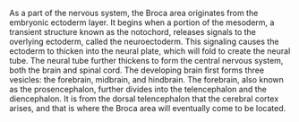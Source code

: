 As a part of the nervous system, the Broca area originates from the embryonic ectoderm layer. It begins when a portion of the mesoderm, a transient structure known as the notochord, releases signals to the overlying ectoderm, called the neuroectoderm. This signaling causes the ectoderm to thicken into the neural plate, which will fold to create the neural tube. The neural tube further thickens to form the central nervous system, both the brain and spinal cord. The developing brain first forms three vesicles: the forebrain, midbrain, and hindbrain. The forebrain, also known as the prosencephalon, further divides into the telencephalon and the diencephalon. It is from the dorsal telencephalon that the cerebral cortex arises, and that is where the Broca area will eventually come to be located.